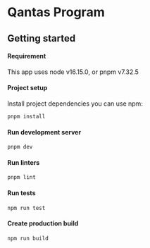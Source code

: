 # Qantas Program

## Getting started

#### Requirement

This app uses node v16.15.0, or pnpm v7.32.5

#### Project setup

Install project dependencies you can use npm:

```
pnpm install
```

#### Run development server

```
pnpm dev
```

#### Run linters

```
pnpm lint
```

#### Run tests

```
npm run test
```

#### Create production build

```
npm run build
```

